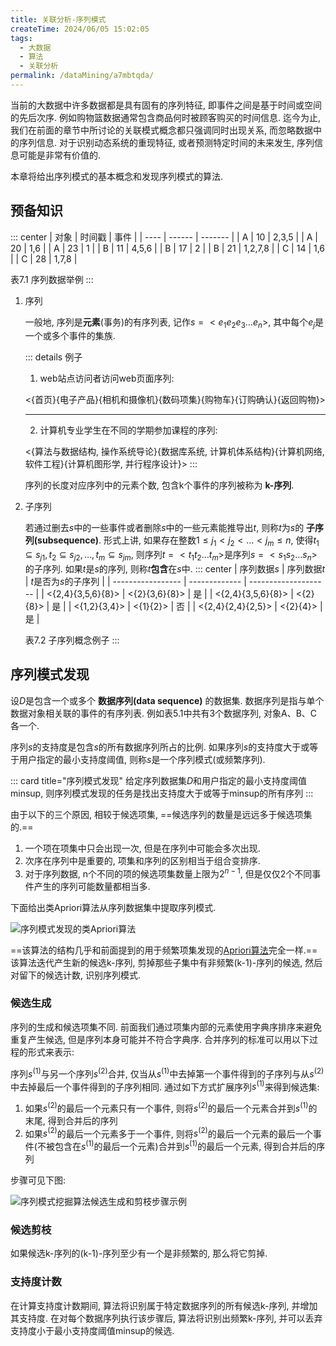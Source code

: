 ```yaml
---
title: 关联分析-序列模式
createTime: 2024/06/05 15:02:05
tags:
  - 大数据
  - 算法
  - 关联分析
permalink: /dataMining/a7mbtqda/
---
```


当前的大数据中许多数据都是具有固有的序列特征, 即事件之间是基于时间或空间的先后次序. 例如购物篮数据通常包含商品何时被顾客购买的时间信息. 迄今为止, 我们在前面的章节中所讨论的关联模式概念都只强调同时出现关系, 而忽略数据中的序列信息. 对于识别动态系统的重现特征, 或者预测特定时间的未来发生, 序列信息可能是非常有价值的.


本章将给出序列模式的基本概念和发现序列模式的算法.
<!-- more -->

## 预备知识
::: center
| 对象 | 时间戳 | 事件    |
| ---- | ------ | ------- |
| A    | 10     | 2,3,5   |
| A    | 20     | 1,6     |
| A    | 23     | 1       |
| B    | 11     | 4,5,6   |
| B    | 17     | 2       |
| B    | 21     | 1,2,7,8 |
| C    | 14     | 1,6     |
| C    | 28     | 1,7,8   |

表7.1 序列数据举例
:::

1. 序列
   
    一般地, 序列是**元素**(事务)的有序列表, 记作$s=<e_1e_2e_3\dots e_n>$, 其中每个$e_j$是一个或多个事件的集族. 

    ::: details 例子
    1. web站点访问者访问web页面序列:

      <{首页}{电子产品}{相机和摄像机}{数码项集}{购物车}{订购确认}{返回购物}>

    ---

    2. 计算机专业学生在不同的学期参加课程的序列:

      <{算法与数据结构, 操作系统导论}{数据库系统, 计算机体系结构}{计算机网络, 软件工程}{计算机图形学, 并行程序设计}>
    :::

    序列的长度对应序列中的元素个数, 包含k个事件的序列被称为 **k-序列**.

1. 子序列
   
    若通过删去$s$中的一些事件或者删除$s$中的一些元素能推导出$t$, 则称$t$为$s$的 **子序列(subsequence)**. 形式上讲, 如果存在整数$1 \le j_1<j_2<\dots <j_m \le n$, 使得$t_1 \subseteq s_{j1}, t_2 \subseteq s_{j2}, \dots , t_m \subseteq s_{jm}$, 则序列$t=<t_1t_2\dots t_m>$是序列$s=<s_1s_2\dots s_n>$的子序列. 如果$t$是$s$的序列, 则称$t$**包含**在$s$中.
    ::: center
    | 序列数据$s$       | 序列数据$t$   | $t$是否为$s$的子序列 |
    | ----------------- | ------------- | -------------------- |
    | <{2,4}{3,5,6}{8}> | <{2}{3,6}{8}> | 是                   |
    | <{2,4}{3,5,6}{8}> | <{2}{8}>      | 是                   |
    | <{1,2}{3,4}>      | <{1}{2}>      | 否                   |
    | <{2,4}{2,4}{2,5}> | <{2}{4}>      | 是                   |

    表7.2 子序列概念例子
    :::


   
## 序列模式发现
设$D$是包含一个或多个 **数据序列(data sequence)** 的数据集. 数据序列是指与单个数据对象相关联的事件的有序列表. 例如表5.1中共有3个数据序列, 对象A、B、C各一个.

序列$s$的支持度是包含$s$的所有数据序列所占的比例. 如果序列$s$的支持度大于或等于用户指定的最小支持度阈值, 则称$s$是一个序列模式(或频繁序列).

::: card  title="序列模式发现" 
给定序列数据集$D$和用户指定的最小支持度阈值minsup, 则序列模式发现的任务是找出支持度大于或等于minsup的所有序列
:::

由于以下的三个原因, 相较于候选项集, ==候选序列的数量是远远多于候选项集的.==
1. 一个项在项集中只会出现一次, 但是在序列中可能会多次出现.
2. 次序在序列中是重要的, 项集和序列的区别相当于组合变排序.
3. 对于序列数据, n个不同的项的候选项集数量上限为$2^{n-1}$, 但是仅仅2个不同事件产生的序列可能数量都相当多.

下面给出类Apriori算法从序列数据集中提取序列模式.

![序列模式发现的类Apriori算法](/screen_shot/apriori-algorithm-for-sequential-pattern-discovery.png)

==该算法的结构几乎和前面提到的用于频繁项集发现的[Apriori算法](/dataMining/ngr8k26m/#apriori-pseudocode)完全一样.== 该算法迭代产生新的候选k-序列, 剪掉那些子集中有非频繁(k-1)-序列的候选, 然后对留下的候选计数, 识别序列模式.

### 候选生成
序列的生成和候选项集不同. 前面我们通过项集内部的元素使用字典序排序来避免重复产生候选, 但是序列本身可能并不符合字典序. 合并序列的标准可以用以下过程的形式来表示:

序列$s^{(1)}$与另一个序列$s^{(2)}$合并, 仅当从$s^{(1)}$中去掉第一个事件得到的子序列与从$s^{(2)}$中去掉最后一个事件得到的子序列相同. 通过如下方式扩展序列$s^{(1)}$来得到候选集:

1. 如果$s^{(2)}$的最后一个元素只有一个事件, 则将$s^{(2)}$的最后一个元素合并到$s^{(1)}$的末尾, 得到合并后的序列
2. 如果$s^{(2)}$的最后一个元素多于一个事件, 则将$s^{(2)}$的最后一个元素的最后一个事件(不被包含在$s^{(1)}$的最后一个元素)合并到$s^{(1)}$的最后一个元素, 得到合并后的序列

步骤可见下图:

![序列模式挖掘算法候选生成和剪枝步骤示例](/screen_shot/examples-sequential-pattern-mining-algorithm.png)

### 候选剪枝
如果候选k-序列的(k-1)-序列至少有一个是非频繁的, 那么将它剪掉.

### 支持度计数
在计算支持度计数期间, 算法将识别属于特定数据序列的所有候选k-序列, 并增加其支持度. 在对每个数据序列执行该步骤后, 算法将识别出频繁k-序列, 并可以丢弃支持度小于最小支持度阈值minsup的候选.
